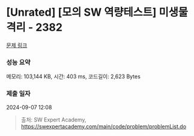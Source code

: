 # [Unrated] [모의 SW 역량테스트] 미생물 격리 - 2382 

[문제 링크](https://swexpertacademy.com/main/code/problem/problemDetail.do?contestProbId=AV597vbqAH0DFAVl) 

### 성능 요약

메모리: 103,144 KB, 시간: 403 ms, 코드길이: 2,623 Bytes

### 제출 일자

2024-09-07 12:08



> 출처: SW Expert Academy, https://swexpertacademy.com/main/code/problem/problemList.do